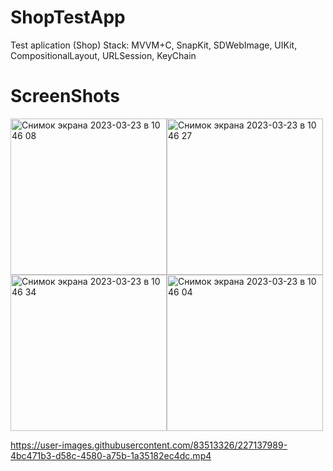 # ShopTestApp
Test aplication (Shop)
Stack: MVVM+C, SnapKit, SDWebImage, UIKit, CompositionalLayout, URLSession, KeyChain
# ScreenShots
<img width="250" alt="Снимок экрана 2023-03-23 в 10 46 08" src="https://user-images.githubusercontent.com/83513326/227136879-ea02dc31-67c4-4319-9574-ba798596f553.png"><img width="250" alt="Снимок экрана 2023-03-23 в 10 46 27" src="https://user-images.githubusercontent.com/83513326/227136885-b10e2c17-756c-4230-8935-6701e7928e94.png"><img width="250" alt="Снимок экрана 2023-03-23 в 10 46 34" src="https://user-images.githubusercontent.com/83513326/227136890-d12e67c1-2169-4d4f-8982-2cbd7c1eeb14.png"><img width="250" alt="Снимок экрана 2023-03-23 в 10 46 04" src="https://user-images.githubusercontent.com/83513326/227136893-a01b98fe-bc0b-4733-bd83-9d6c671e0517.png">


https://user-images.githubusercontent.com/83513326/227137989-4bc471b3-d58c-4580-a75b-1a35182ec4dc.mp4


